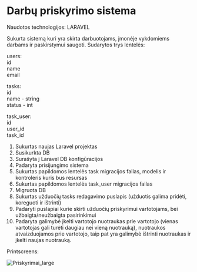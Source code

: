 # Darbų priskyrimo sistema

Naudotos technologijos: LARAVEL

Sukurta sistemą kuri yra skirta darbuotojams, įmonėje vykdomiems darbams ir paskirstymui saugoti.
Sudarytos trys lentelės:  

users:  
id  
name  
email  

tasks:  
id       
name - string  
status - int  

task_user:  
id  
user_id  
task_id  

1. Sukurtas naujas Laravel projektas
2. Susikurkta DB
3. Surašyta į Laravel DB konfigūracijos
4. Padaryta prisijungimo sistema
5. Sukurtas papildomos lentelės task migracijos failas, modelis ir kontroleris kuris bus resursas
6. Sukurtas papildomos lentelės task_user migracijos failas
7. Migruota DB
8. Sukurtas užduočių tasks redagavimo puslapis (užduotis galima pridėti, koreguoti ir ištrinti)
9. Padaryti puslapiai kurie skirti užduočių priskyrimui vartotojams, bei užbaigta/neužbaigta pasirinkimui
10. Padaryta galimybė įkelti vartotojo nuotraukas prie vartotojo (vienas vartotojas gali turėti daugiau nei vieną nuotrauką), nuotraukos atvaizduojamos prie vartotojo, taip pat yra galimybė ištrinti nuotraukas ir įkelti naujas nuotrauką.

Printscreens:

![Priskyrimai_large](https://user-images.githubusercontent.com/117721797/224480320-59f4aafd-b88c-443c-9530-6dd8674924df.png)



